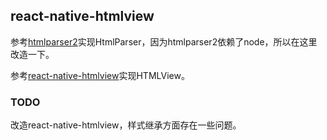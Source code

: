 ## react-native-htmlview

参考[htmlparser2](https://github.com/fb55/htmlparser2)实现HtmlParser，因为htmlparser2依赖了node，所以在这里改造一下。

参考[react-native-htmlview](https://github.com/jsdf/react-native-htmlview)实现HTMLView。

### TODO

改造react-native-htmlview，样式继承方面存在一些问题。
